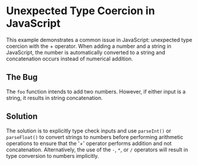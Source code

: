 # Unexpected Type Coercion in JavaScript
This example demonstrates a common issue in JavaScript: unexpected type coercion with the + operator.  When adding a number and a string in JavaScript, the number is automatically converted to a string and concatenation occurs instead of numerical addition.

## The Bug
The `foo` function intends to add two numbers. However, if either input is a string, it results in string concatenation.

## Solution
The solution is to explicitly type check inputs and use `parseInt()` or `parseFloat()` to convert strings to numbers before performing arithmetic operations to ensure that the '+' operator performs addition and not concatenation.  Alternatively, the use of the `-`, `*`, or `/` operators will result in type conversion to numbers implicitly.   